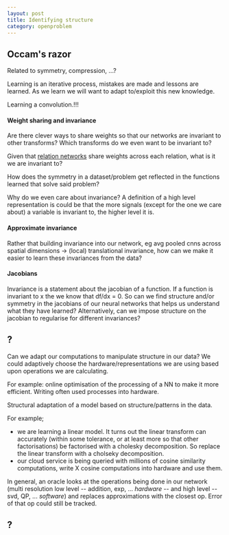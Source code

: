 ```yaml
---
layout: post
title: Identifying structure
category: openproblem
---
```


## Occam's razor

Related to symmetry, compression, ...?

Learning is an iterative process, mistakes are made and lessons are learned. As we learn we will want to adapt to/exploit this new knowledge.

Learning a convolution.!!!


#### Weight sharing and invariance

Are there clever ways to share weights so that our networks are invariant to other transforms? Which transforms do we even want to be invariant to?

Given that [relation networks](https://arxiv.org/abs/1706.01427) share weights across each relation, what is it we are invariant to?


How does the symmetry in a dataset/problem get reflected in the functions learned that solve said problem?

Why do we even care about invariance? A definition of a high level representation is could be that the more signals (except for the one we care about) a variable is invariant to, the higher level it is.

#### Approximate invariance

Rather that building invariance into our network, eg avg pooled cnns across spatial dimensions -> (local) translational invariance, how can we make it easier to learn these invariances from the data?

#### Jacobians

Invariance is a statement about the jacobian of a function. If a function is invariant to x the we know that df/dx = 0. So can we find structure and/or symmetry in the jacobians of our neural networks that helps us understand what they have learned? Alternatively, can we impose structure on the jacobian to regularise for different invariances?


## ?

Can we adapt our computations to manipulate structure in our data?
We could adaptively choose the hardware/representations we are using based upon operations we are calculating.

For example: online optimisation of the processing of a NN to make it more efficient. Writing often used processes into hardware.

Structural adaptation of a model based on structure/patterns in the data.

For example;

* we are learning a linear model. It turns out the linear transform can accurately (within some tolerance, or at least more so that other factorisations) be factorised with a cholesky decomposition. So replace the linear transform with a cholseky decomposition.
* our cloud service is being queried with millions of cosine similarity computations, write X cosine computations into hardware and use them.

<!-- Problem this runs into is 'over' specialisation? What if we were wrong? How can we undo the decision? -->

In general, an oracle looks at the operations being done in our network (multi resolution low level -- addition, exp, ... _hardware_ -- and high level -- svd, QP, ... _software_) and replaces approximations with the closest op. Error of that op could still be tracked.

## ?
